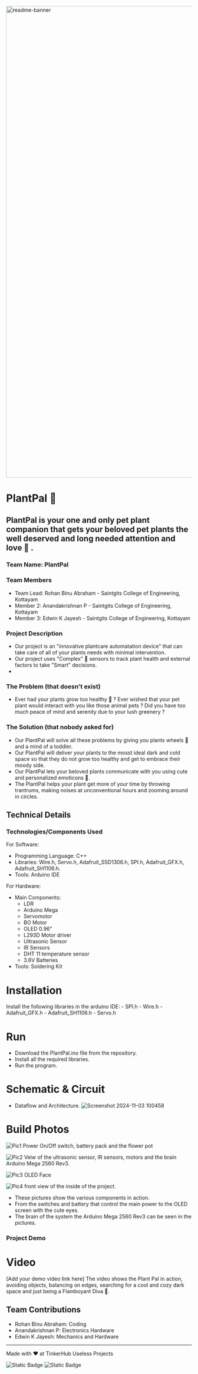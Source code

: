 <img width="1280" alt="readme-banner" src="https://github.com/user-attachments/assets/35332e92-44cb-425b-9dff-27bcf1023c6c">

# PlantPal 🌱


## PlantPal is your one and only pet plant companion that gets your beloved pet plants the well deserved and long needed attention and love 💓 .
### Team Name: PlantPal


### Team Members
- Team Lead: Rohan Binu Abraham - Saintgits College of Engineering, Kottayam
- Member 2: Anandakrishnan P - Saintgits College of Engineering, Kottayam
- Member 3: Edwin K Jayesh - Saintgits College of Engineering, Kottayam

### Project Description
- Our project is an "innovative plantcare automatation device" that can take care of all of your plants needs with minimal intervention.
- Our project uses "Complex" 🥷 sensors to track plant health and external factors to take "Smart" decisions.
- 

### The Problem (that doesn't exist)
- Ever had your plants grow too healthy 💪 ? Ever wished that your pet plant would interact with you like those animal pets ? Did you have too much peace of mind and serenity due to your lush greenery ?

### The Solution (that nobody asked for)
- Our PlantPal will solve all these problems by giving you plants wheels 💨 and a mind of a toddler.
- Our PlantPal will deliver your plants to the mosst ideal dark and cold space so that they do not grow too healthy and get to embrace their moody side.
- Our PlantPal lets your beloved plants communicate with you using cute and personalized emoticons 🥰.
- The PlantPal helps your plant get more of your time by throwing trantrums, making noises at unconventional hours and zooming around in circles.
  
## Technical Details
### Technologies/Components Used
For Software:
- Programming Language: C++
- Libraries: Wire.h, Servo.h, Adafruit_SSD1306.h, SPI.h, Adafruit_GFX.h, Adafruit_SH1106.h.
- Tools: Arduino IDE

For Hardware:
- Main Components:
    - LDR
    - Arduino Mega 
    - Servomotor
    - BO Motor
    - OLED 0.96"
    - L293D Motor driver
    - Ultrasonic Sensor
    - IR Sensors
    - DHT 11 temperature sensor
    - 3.6V Batteries
- Tools: Soldering Kit

# Installation
Install the following libraries in the arduino IDE:
    - SPI.h
    - Wire.h
    - Adafruit_GFX.h
    - Adafruit_SH1106.h
    - Servo.h

# Run
- Download the PlantPal.ino file from the repository.
- Install all the required libraries.
- Run the program.


# Schematic & Circuit

- Dataflow and Architecture.
![Screenshot 2024-11-03 100458](https://github.com/user-attachments/assets/96a47c09-2259-48fb-a743-21ddc2b19f34)
   

# Build Photos
![Pic1](https://github.com/user-attachments/assets/7abdfe6e-09ab-47b7-b108-894ec7a73698) 
Power On/Off switch, battery pack and the flower pot 

![Pic2](https://github.com/user-attachments/assets/8de66381-25bf-46a3-abf5-b4b0c9255270) 
Veiw of the ultrasonic sensor, IR sensors, motors and the brain Arduino Mega 2560 Rev3.  

![Pic3](https://github.com/user-attachments/assets/6f0f4b6f-7acd-4296-99ff-29ab4b8ecd82) 
OLED Face

![Pic4](https://github.com/user-attachments/assets/d06404e1-4116-4d75-8a79-e4761ccc5385) 
front view of the inside of the project.

- These pictures show the various components in action.
- From the switches and battery that control the main power to the OLED screen with the cute eyes.
- The brain of the system the Arduino Mega 2560 Rev3 can be seen in the pictures.
  
### Project Demo
# Video
[Add your demo video link here]
The video shows the Plant Pal in action, avoiding objects, balancing on edges, searching for a cool and cozy dark space and just being a Flamboyant Diva 💃.


## Team Contributions
- Rohan Binu Abraham: Coding
- Anandakrishnan P: Electronics Hardware
- Edwin K Jayesh: Mechanics and Hardware

---
Made with ❤️ at TinkerHub Useless Projects 

![Static Badge](https://img.shields.io/badge/TinkerHub-24?color=%23000000&link=https%3A%2F%2Fwww.tinkerhub.org%2F)
![Static Badge](https://img.shields.io/badge/UselessProject--24-24?link=https%3A%2F%2Fwww.tinkerhub.org%2Fevents%2FQ2Q1TQKX6Q%2FUseless%2520Projects)



